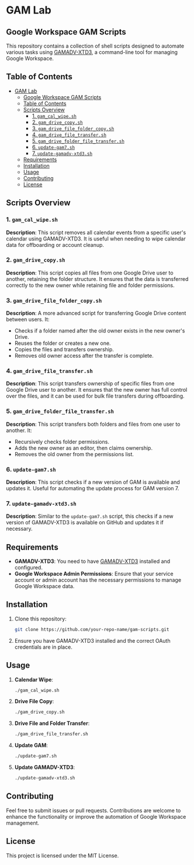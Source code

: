 # GAM Lab 
## Google Workspace GAM Scripts

This repository contains a collection of shell scripts designed to automate various tasks using [GAMADV-XTD3](https://github.com/taers232c/GAMADV-XTD3), a command-line tool for managing Google Workspace.

## Table of Contents
- [GAM Lab](#gam-lab)
  - [Google Workspace GAM Scripts](#google-workspace-gam-scripts)
  - [Table of Contents](#table-of-contents)
  - [Scripts Overview](#scripts-overview)
    - [1. `gam_cal_wipe.sh`](#1-gam_cal_wipesh)
    - [2. `gam_drive_copy.sh`](#2-gam_drive_copysh)
    - [3. `gam_drive_file_folder_copy.sh`](#3-gam_drive_file_folder_copysh)
    - [4. `gam_drive_file_transfer.sh`](#4-gam_drive_file_transfersh)
    - [5. `gam_drive_folder_file_transfer.sh`](#5-gam_drive_folder_file_transfersh)
    - [6. `update-gam7.sh`](#6-update-gam7sh)
    - [7. `update-gamadv-xtd3.sh`](#7-update-gamadv-xtd3sh)
  - [Requirements](#requirements)
  - [Installation](#installation)
  - [Usage](#usage)
  - [Contributing](#contributing)
  - [License](#license)

## Scripts Overview

### 1. `gam_cal_wipe.sh`
**Description**: This script removes all calendar events from a specific user's calendar using GAMADV-XTD3. It is useful when needing to wipe calendar data for offboarding or account cleanup.

### 2. `gam_drive_copy.sh`
**Description**: This script copies all files from one Google Drive user to another, retaining the folder structure. It ensures that the data is transferred correctly to the new owner while retaining file and folder permissions.

### 3. `gam_drive_file_folder_copy.sh`
**Description**: A more advanced script for transferring Google Drive content between users. It:
- Checks if a folder named after the old owner exists in the new owner's Drive.
- Reuses the folder or creates a new one.
- Copies the files and transfers ownership.
- Removes old owner access after the transfer is complete.

### 4. `gam_drive_file_transfer.sh`
**Description**: This script transfers ownership of specific files from one Google Drive user to another. It ensures that the new owner has full control over the files, and it can be used for bulk file transfers during offboarding.

### 5. `gam_drive_folder_file_transfer.sh`
**Description**: This script transfers both folders and files from one user to another. It:
- Recursively checks folder permissions.
- Adds the new owner as an editor, then claims ownership.
- Removes the old owner from the permissions list.

### 6. `update-gam7.sh`
**Description**: This script checks if a new version of GAM is available and updates it. Useful for automating the update process for GAM version 7.

### 7. `update-gamadv-xtd3.sh`
**Description**: Similar to the `update-gam7.sh` script, this checks if a new version of GAMADV-XTD3 is available on GitHub and updates it if necessary.

## Requirements
- **GAMADV-XTD3**: You need to have [GAMADV-XTD3](https://github.com/taers232c/GAMADV-XTD3) installed and configured.
- **Google Workspace Admin Permissions**: Ensure that your service account or admin account has the necessary permissions to manage Google Workspace data.

## Installation
1. Clone this repository:
   ```bash
   git clone https://github.com/your-repo-name/gam-scripts.git
   ```
2. Ensure you have GAMADV-XTD3 installed and the correct OAuth credentials are in place.

## Usage
1. **Calendar Wipe**:
   ```bash
   ./gam_cal_wipe.sh
   ```

2. **Drive File Copy**:
   ```bash
   ./gam_drive_copy.sh
   ```

3. **Drive File and Folder Transfer**:
   ```bash
   ./gam_drive_file_transfer.sh
   ```

4. **Update GAM**:
   ```bash
   ./update-gam7.sh
   ```

5. **Update GAMADV-XTD3**:
   ```bash
   ./update-gamadv-xtd3.sh
   ```

## Contributing
Feel free to submit issues or pull requests. Contributions are welcome to enhance the functionality or improve the automation of Google Workspace management.

## License
This project is licensed under the MIT License.

